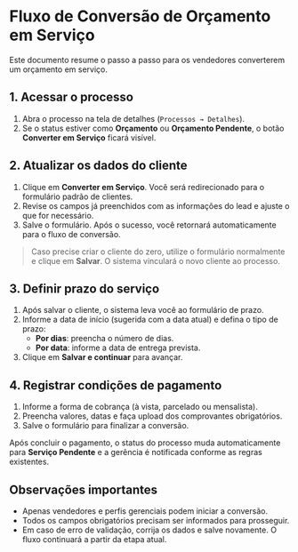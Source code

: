 # Fluxo de Conversão de Orçamento em Serviço

Este documento resume o passo a passo para os vendedores converterem um orçamento em serviço.

## 1. Acessar o processo
1. Abra o processo na tela de detalhes (`Processos → Detalhes`).
2. Se o status estiver como **Orçamento** ou **Orçamento Pendente**, o botão **Converter em Serviço** ficará visível.

## 2. Atualizar os dados do cliente
1. Clique em **Converter em Serviço**. Você será redirecionado para o formulário padrão de clientes.
2. Revise os campos já preenchidos com as informações do lead e ajuste o que for necessário.
3. Salve o formulário. Após o sucesso, você retornará automaticamente para o fluxo de conversão.

> Caso precise criar o cliente do zero, utilize o formulário normalmente e clique em **Salvar**. O sistema vinculará o novo cliente ao processo.

## 3. Definir prazo do serviço
1. Após salvar o cliente, o sistema leva você ao formulário de prazo.
2. Informe a data de início (sugerida com a data atual) e defina o tipo de prazo:
   - **Por dias**: preencha o número de dias.
   - **Por data**: informe a data de entrega prevista.
3. Clique em **Salvar e continuar** para avançar.

## 4. Registrar condições de pagamento
1. Informe a forma de cobrança (à vista, parcelado ou mensalista).
2. Preencha valores, datas e faça upload dos comprovantes obrigatórios.
3. Salve o formulário para finalizar a conversão.

Após concluir o pagamento, o status do processo muda automaticamente para **Serviço Pendente** e a gerência é notificada conforme as regras existentes.

## Observações importantes
- Apenas vendedores e perfis gerenciais podem iniciar a conversão.
- Todos os campos obrigatórios precisam ser informados para prosseguir.
- Em caso de erro de validação, corrija os dados e salve novamente. O fluxo continuará a partir da etapa atual.
